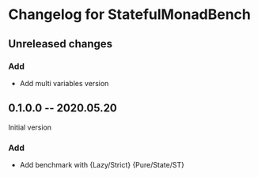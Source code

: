 Changelog for StatefulMonadBench
====

## Unreleased changes

### Add

* Add multi variables version


## 0.1.0.0 -- 2020.05.20

Initial version

### Add

* Add benchmark with {Lazy/Strict} {Pure/State/ST}
